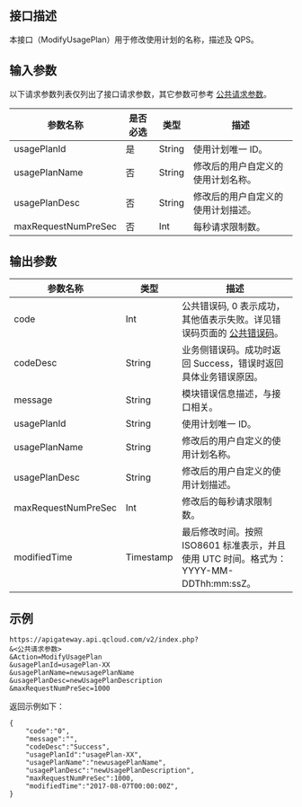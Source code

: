 ## 接口描述

本接口（ModifyUsagePlan）用于修改使用计划的名称，描述及 QPS。

## 输入参数

以下请求参数列表仅列出了接口请求参数，其它参数可参考 [公共请求参数](/document/api/213/6976)。

| 参数名称                | 是否必选 | 类型     | 描述                |
| ------------------- | ---- | ------ | ----------------- |
| usagePlanId         | 是    | String | 使用计划唯一 ID。         |
| usagePlanName       | 否    | String | 修改后的用户自定义的使用计划名称。 |
| usagePlanDesc       | 否    | String | 修改后的用户自定义的使用计划描述。 |
| maxRequestNumPreSec | 否    | Int    | 每秒请求限制数。          |

## 输出参数

| 参数名称                | 类型        | 描述                                       |
| ------------------- | --------- | ---------------------------------------- |
| code                | Int       | 公共错误码, 0 表示成功，其他值表示失败。详见错误码页面的 <a href="http://tce.fsphere.cn/doc/api/372/%E9%94%99%E8%AF%AF%E7%A0%81#1.E3.80.81.E5.85.AC.E5.85.B1.E9.94.99.E8.AF.AF.E7.A0.81" title="公共错误码">公共错误码</a>。 |
| codeDesc            | String    | 业务侧错误码。成功时返回 Success，错误时返回具体业务错误原因。       |
| message             | String    | 模块错误信息描述，与接口相关。                          |
| usagePlanId         | String    | 使用计划唯一 ID。                                |
| usagePlanName       | String    | 修改后的用户自定义的使用计划名称。                        |
| usagePlanDesc       | String    | 修改后的用户自定义的使用计划描述。                        |
| maxRequestNumPreSec | Int       | 修改后的每秒请求限制数。                             |
| modifiedTime        | Timestamp | 最后修改时间。按照 ISO8601 标准表示，并且使用 UTC 时间。格式为：YYYY-MM-DDThh:mm:ssZ。 |

## 示例 
```
https://apigateway.api.qcloud.com/v2/index.php?
&<公共请求参数>
&Action=ModifyUsagePlan
&usagePlanId=usagePlan-XX
&usagePlanName=newusagePlanName
&usagePlanDesc=newUsagePlanDescription
&maxRequestNumPreSec=1000
```
返回示例如下：
```
{
    "code":"0",
    "message":"",
    "codeDesc":"Success",
	"usagePlanId":"usagePlan-XX",
	"usagePlanName":"newusagePlanName",
	"usagePlanDesc":"newUsagePlanDescription",
	"maxRequestNumPreSec":1000,
	"modifiedTime":"2017-08-07T00:00:00Z",
}
```




